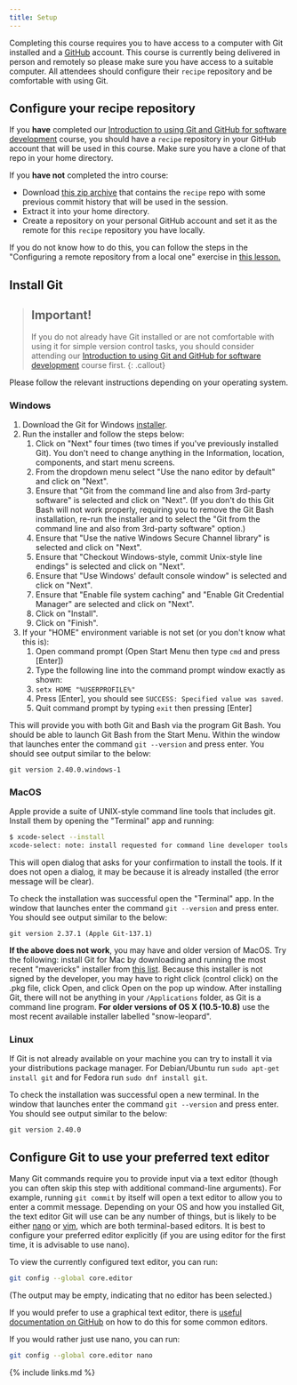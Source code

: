 ```yaml
---
title: Setup
---
```


Completing this course requires you to have access to a computer with Git installed and
a [GitHub](https://github.com) account. This course is currently being delivered in
person and remotely so please make sure you have access to a suitable computer. All
attendees should configure their `recipe` repository and be comfortable with using Git.

## Configure your recipe repository

If you **have** completed our
[Introduction to using Git and GitHub for software development][intro-course] course,
you should have a `recipe` repository in your GitHub account that will be used in this
course. Make sure you have a clone of that repo in your home directory.

If you **have not** completed the intro course:
- Download [this zip archive](code/recipe_with_history.zip) that contains the `recipe`
repo with some previous commit history that will be used in the session.
- Extract it into your home directory.
- Create a repository on your personal GitHub account and set it as the remote for this
`recipe` repository you have locally.

If you do not know how to do this, you can follow the steps in the "Configuring
a remote repository from a local one" exercise in
[this lesson.](https://imperialcollegelondon.github.io/introductory_grad_school_git_course/l2-02-remote_repositories/index.html)


## Install Git

> ## Important!
>
> If you do not already have Git installed or are not comfortable with using it for
> simple version control tasks, you should consider attending our
> [Introduction to using Git and GitHub for software development][intro-course] course
> first.
{: .callout}

[intro-course]: https://imperialcollegelondon.github.io/introductory_grad_school_git_course/

Please follow the relevant instructions depending on your operating system.

### Windows

1. Download the Git for Windows [installer](https://git-for-windows.github.io/).
1. Run the installer and follow the steps below:
   1. Click on "Next" four times (two times if you've previously installed Git). You don't need to change anything in the Information, location, components, and start menu screens.
   1. From the dropdown menu select "Use the nano editor by default" and click on "Next".
   1. Ensure that "Git from the command line and also from 3rd-party software" is selected and click on "Next". (If you don't do this Git Bash will not work properly, requiring you to remove the Git Bash installation, re-run the installer and to select the "Git from the command line and also from 3rd-party software" option.)
   1. Ensure that "Use the native Windows Secure Channel library" is selected and click on "Next".
   1. Ensure that "Checkout Windows-style, commit Unix-style line endings" is selected and click on "Next".
   1. Ensure that "Use Windows' default console window" is selected and click on "Next".
   1. Ensure that "Enable file system caching" and "Enable Git Credential Manager" are selected and click on "Next".
   1. Click on "Install".
   1. Click on "Finish".
1. If your "HOME" environment variable is not set (or you don't know what this is):
   1. Open command prompt (Open Start Menu then type `cmd` and press [Enter])
   1. Type the following line into the command prompt window exactly as shown:
   1. `setx HOME "%USERPROFILE%"`
   1. Press [Enter], you should see `SUCCESS: Specified value was saved`.
   1. Quit command prompt by typing `exit` then pressing [Enter]

This will provide you with both Git and Bash via the program Git Bash. You
should be able to launch Git Bash from the Start Menu. Within the window that
launches enter the command `git --version` and press enter. You should see
output similar to the below:
```
git version 2.40.0.windows-1
```

### MacOS

Apple provide a suite of UNIX-style command line tools that includes git. Install
them by opening the "Terminal" app and running:

```bash
$ xcode-select --install
xcode-select: note: install requested for command line developer tools
```

This will open  dialog that asks for your confirmation to install the tools. If
it does not open a dialog, it may be because it is already installed (the error
message will be clear).

To check the installation was successful open the "Terminal" app. In the window
that launches enter the command `git --version` and press enter. You should see
output similar to the below:
```
git version 2.37.1 (Apple Git-137.1)
```

**If the above does not work**, you may have and older version of MacOS.
Try the following: install Git for Mac by downloading and running the
most recent "mavericks" installer from [this list][installer-list]. Because this
installer is not signed by the developer, you may have to right click (control
click) on the .pkg file, click Open, and click Open on the pop up window. After
installing Git, there will not be anything in your `/Applications` folder, as
Git is a command line program. **For older versions of OS X (10.5-10.8)** use
the most recent available installer labelled "snow-leopard".

<!-- markdown-link-check-disable-next-line -->
[installer-list]: http://sourceforge.net/projects/git-osx-installer/files/

### Linux

If Git is not already available on your machine you can try to install it via
your distributions package manager. For Debian/Ubuntu run `sudo apt-get install
git` and for Fedora run `sudo dnf install git`.

To check the installation was successful open a new terminal. In the window that
launches enter the command `git --version` and press enter. You should see
output similar to the below:
```
git version 2.40.0
```

## Configure Git to use your preferred text editor

Many Git commands require you to provide input via a text editor (though you can often skip this step with additional command-line arguments). For example, running `git commit` by itself will open a text editor to allow you to enter a commit message. Depending on your OS and how you installed Git, the text editor Git will use can be any number of things, but is likely to be either [nano] or [vim], which are both terminal-based editors. It is best to configure your preferred editor explicitly (if you are using editor for the first time, it is advisable to use nano).

To view the currently configured text editor, you can run:

```sh
git config --global core.editor
```

(The output may be empty, indicating that no editor has been selected.)

If you would prefer to use a graphical text editor, there is [useful documentation on GitHub] on how to do this for some common editors.

If you would rather just use nano, you can run:

```sh
git config --global core.editor nano
```

[nano]: https://www.nano-editor.org
[vim]: https://www.vim.org
[useful documentation on GitHub]: https://docs.github.com/en/get-started/getting-started-with-git/associating-text-editors-with-git

{% include links.md %}
